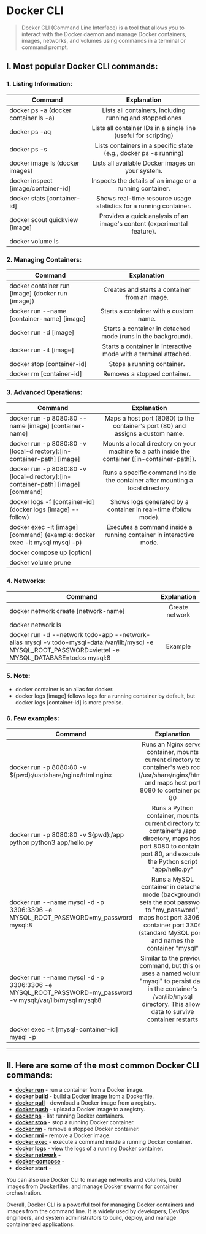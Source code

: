 # Docker CLI
> Docker CLI (Command Line Interface) is a tool that allows you to interact with the Docker daemon and manage Docker containers, images, networks, and volumes using commands in a terminal or command prompt.

## I. Most popular Docker CLI commands:
### 1. Listing Information:
| Command   |      Explanation      |
|----------|:-------------:|
| docker ps -a (docker container ls -a) | Lists all containers, including running and stopped ones |
| docker ps -aq | Lists all container IDs in a single line (useful for scripting) |
| docker ps -s <state> | Lists containers in a specific state (e.g., docker ps -s running) |
| docker image ls (docker images) | Lists all available Docker images on your system.|
| docker inspect [image/container-id] | Inspects the details of an image or a running container.|
| docker stats [container-id] | Shows real-time resource usage statistics for a running container.|
| docker scout quickview [image] | Provides a quick analysis of an image's content (experimental feature).|
| docker volume ls | |

### 2. Managing Containers:
| Command   |      Explanation      |
|----------|:-------------:|
| docker container run [image] (docker run [image]) | Creates and starts a container from an image.|
| docker run --name [container-name] [image] | Starts a container with a custom name.|
| docker run -d [image] | Starts a container in detached mode (runs in the background).|
| docker run -it [image] | Starts a container in interactive mode with a terminal attached.|
| docker stop [container-id] | Stops a running container.|
| docker rm [container-id] | Removes a stopped container.|

### 3. Advanced Operations:
| Command   |      Explanation      |
|----------|:-------------:|
| docker run -p 8080:80 --name [image] [container-name] | Maps a host port (8080) to the container's port (80) and assigns a custom name.|
| docker run -p 8080:80 -v [local-directory]:[in-container-path] [image] | Mounts a local directory on your machine to a path inside the container ([in-container-path]).|
| docker run -p 8080:80 -v [local-directory]:[in-container-path] [image] [command] | Runs a specific command inside the container after mounting a local directory.|
| docker logs -f [container-id] (docker logs [image] --follow) | Shows logs generated by a container in real-time (follow mode).|
| docker exec -it [image] [command] (example: docker exec -it mysql mysql -p) | Executes a command inside a running container in interactive mode.|
| docker compose up [option] | |
| docker volume prune | | 

### 4. Networks:
| Command   |      Explanation      |
|----------|:-------------:|
| docker network create [network-name] | Create network |
| docker network ls |  |
|  docker run -d --network todo-app --network-alias mysql -v todo-mysql-data:/var/lib/mysql -e MYSQL_ROOT_PASSWORD=viettel -e MYSQL_DATABASE=todos mysql:8 | Example |

### 5. Note:
- docker container is an alias for docker.
- docker logs [image] follows logs for a running container by default, but docker logs [container-id] is more precise.

### 6. Few examples:
| Command   |      Explanation      |
|----------|:-------------:|
| docker run -p 8080:80 -v ${pwd}:/usr/share/nginx/html nginx |  Runs an Nginx server container, mounts current directory to container's web root (/usr/share/nginx/html), and maps host port 8080 to container port 80 |
| docker run -p 8080:80 -v ${pwd}:/app python python3 app/hello.py |    Runs a Python container, mounts current directory to container's /app directory, maps host port 8080 to container port 80, and executes the Python script "app/hello.py"   |
| docker run --name mysql -d -p 3306:3306 -e MYSQL_ROOT_PASSWORD=my_password mysql:8 | Runs a MySQL container in detached mode (background), sets the root password to "my_password", maps host port 3306 to container port 3306 (standard MySQL port), and names the container "mysql" |
| docker run --name mysql -d -p 3306:3306 -e MYSQL_ROOT_PASSWORD=my_password -v mysql:/var/lib/mysql mysql:8 | Similar to the previous command, but this one uses a named volume "mysql" to persist data in the container's /var/lib/mysql directory. This allows data to survive container restarts |
| docker exec -it [mysql-container-id] mysql -p | |
----

## II. Here are some of the most common Docker CLI commands:
- **[docker run](https://github.com/shounoop/docker/tree/main/docker-cli/docker-run)** - run a container from a Docker image.
- **[docker build](https://github.com/shounoop/docker/tree/main/docker-cli/docker-build)** - build a Docker image from a Dockerfile.
- **[docker pull](https://github.com/shounoop/docker/tree/main/docker-cli/docker-pull)** - download a Docker image from a registry.
- **[docker push](https://github.com/shounoop/docker/tree/main/docker-cli/docker-push)** - upload a Docker image to a registry.
- **[docker ps](https://github.com/shounoop/docker/tree/main/docker-cli/docker-ps)** - list running Docker containers.
- **[docker stop](https://github.com/shounoop/docker/tree/main/docker-cli/docker-stop)** - stop a running Docker container.
- **[docker rm](https://github.com/shounoop/docker/tree/main/docker-cli/docker-rm)** - remove a stopped Docker container.
- **[docker rmi](https://github.com/shounoop/docker/tree/main/docker-cli/docker-rmi)** - remove a Docker image.
- **[docker exec](https://github.com/shounoop/docker/tree/main/docker-cli/docker-exec)** - execute a command inside a running Docker container.
- **[docker logs](https://github.com/shounoop/docker/tree/main/docker-cli/docker-logs)** - view the logs of a running Docker container.
- **[docker network](https://github.com/shounoop/docker/tree/main/docker-cli/docker-network)** -
- **[docker-compose](https://github.com/shounoop/docker/tree/main/docker-cli/docker-compose)** -
- **docker start** -

You can also use Docker CLI to manage networks and volumes, build images from Dockerfiles, and manage Docker swarms for container orchestration.

Overall, Docker CLI is a powerful tool for managing Docker containers and images from the command line. It is widely used by developers, DevOps engineers, and system administrators to build, deploy, and manage containerized applications.
